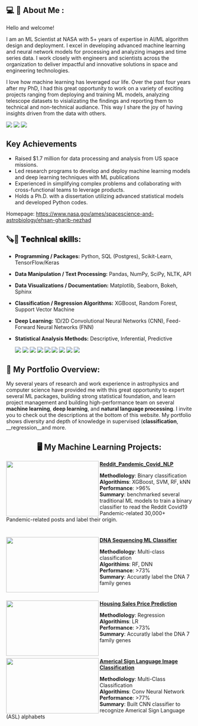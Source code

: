 
<!--
**EhsanGharibNezhad/EhsanGharibNezhad** is a ✨ _special_ ✨ repository because its `README.md` (this file) appears on your GitHub profile.

Here are some ideas to get you started:


-->
 
<h2> 💻 💼 About Me : </h2>
Hello and welcome!

I am an ML Scientist at NASA with 5+ years of expertise in AI/ML algorithm design and deployment. I excel in developing advanced machine learning and neural network models for processing and analyzing images and time series data. I work closely with engineers and scientists across the organization to deliver impactful and innovative solutions in space and engineering technologies.

I love how machine learning has leveraged our life. Over the past four years after my PhD, I had this great opportunity to work on a variety of exciting projects ranging from deploying and training ML models, analyzing telescope datasets to visializating the findings and reporting them to technical and non-technical audiance. This way I share the joy of having insights driven from the data with others.  

[![](https://img.shields.io/badge/LinkedIn-0077B5?style=for-the-badge&logo=linkedin&logoColor=white)](https://www.linkedin.com/in/ehsan-gharib-nezhad/) 
[![](https://img.shields.io/badge/Twitter-1DA1F2?style=for-the-badge&logo=twitter&logoColor=white)](https://twitter.com/exoEhsan) 
[![](https://img.shields.io/badge/GitHub-100000?style=for-the-badge&logo=github&logoColor=white)](https://github.com/EhsanGharibNezhad?tab=repositories) 
<!--
[![]()](https://twitter.com/exoEhsan) 
[![]()](https://twitter.com/exoEhsan) 
[![]()](https://twitter.com/exoEhsan) --->


## Key Achievements

- Raised $1.7 million for data processing and analysis from US space missions.
- Led research programs to develop and deploy machine learning models and deep learning techniques with ML publications
- Experienced in simplifying complex problems and collaborating with cross-functional teams to leverage products.
- Holds a Ph.D. with a dissertation utilizing advanced statistical models and developed Python codes.

Homepage: https://www.nasa.gov/ames/spacescience-and-astrobiology/ehsan-gharib-nezhad

<h2>🪚🔧 𝐓𝐞𝐜𝐡𝐧𝐢𝐜𝐚𝐥 𝐬𝐤𝐢𝐥𝐥s:</h2>

- **Programming / Packages:** Python, SQL (Postgres), Scikit-Learn, TensorFlow/Keras
- **Data Manipulation / Text Processing:** Pandas, NumPy, SciPy, NLTK, API
- **Data Visualizations / Documentation:** Matplotlib, Seaborn, Bokeh, Sphinx
- **Classification / Regression Algorithms:** XGBoost, Random Forest, Support Vector Machine
- **Deep Learning:** 1D/2D Convolutional Neural Networks (CNN), Feed-Forward Neural Networks (FNN)
- **Statistical Analysis Methods:** Descriptive, Inferential, Predictive




  [![](https://img.shields.io/badge/Python-FFD43B?style=for-the-badge&logo=python&logoColor=darkgreen)](https://www.python.org)
  [![](https://img.shields.io/badge/SQL-00000F?style=for-the-badge&logo=mysql&logoColor=white)](https://www.sql.com)
  [![](https://img.shields.io/badge/scikit_learn-F7931E?style=for-the-badge&logo=scikit-learn&logoColor=white)](https://scikit-learn.org/stable/)
  [![](https://img.shields.io/badge/TensorFlow-FF6F00?style=for-the-badge&logo=TensorFlow&logoColor=white)](https://www.tensorflow.org)
  [![](https://img.shields.io/badge/Keras-D00000?style=for-the-badge&logo=Keras&logoColor=white)](https://keras.io)
  [![](https://img.shields.io/badge/conda-342B029.svg?&style=for-the-badge&logo=anaconda&logoColor=white)](https://www.anaconda.com)
  [![](https://img.shields.io/badge/AWS-232F3E?style=for-the-badge&logo=amazonaws&logoColor=white)](https://aws.amazon.com)
  [![](https://img.shields.io/badge/SageMaker-F2C300?style=for-the-badge&logo=amazonaws&logoColor=white)](https://aws.amazon.com/sagemaker/)
  [![](https://img.shields.io/badge/OpenCV-5C3EE8?style=for-the-badge&logo=opencv&logoColor=white)](https://opencv.org)



## 💼 My Portfolio Overview:
My several years of research and work experience in astrophysics and computer science have provided me with this great opportunity to expert several ML packages, building strong statistical foundation, and learn project management and building high-performance team on several __machine learning__, __deep learning__, and  __natural language processing__. I invite you to check out the descriptions at the bottom of this website. My portfolio shows diversity and depth of knowledge in supervised (__classification__, __regression__and more.


<h2 align = "center"> 🖥 My Machine Learning Projects: </h2> 

<img align="left" width="250" height="150" src="https://www.cnet.com/a/img/resize/f02a9f6e90e5c39347a2b44fb01e11f8a7656663/hub/2020/12/15/999f6acd-77f2-4bdf-9ac3-38c9335eecdf/gettyimages-1209519819.jpg?auto=webp&fit=crop&height=675&width=1200"> **[Reddit_Pandemic_Covid_NLP](https://github.com/EhsanGharibNezhad/Reddit_pandemic_Covid_NLP)**

**Methodlology**: Binary classification <br>
**Algorithims**: XGBoost, SVM, RF, kNN <br>
**Performance**: >96% <br> 
**Summary**: benchmarked several traditional ML models to train a binary classifier to read the Reddit Covid19 Pandemic-related 30,000+ Pandemic-related posts and label their origin.


#

<img align="left" width="250" height="150" src="https://biocorecrg.github.io/CRG_Bioinformatics_for_Biologists_2021/pics/dna_title.jpg"> **[DNA Sequencing ML Classifier](https://github.com/EhsanGharibNezhad/DNA_Sequencing_Using_Machine_Learning_Algorithms)**

**Methodlology**: Multi-class classification <br>
**Algorithims**: RF, DNN <br>
**Performance**: >73% <br> 
**Summary**: Accuratly label the DNA 7 family genes

#

<img align="left" width="250" height="150" src="https://www.forbes.com/advisor/wp-content/uploads/2022/04/housing_crash.jpg"> **[Housing Sales Price Prediction](https://github.com/EhsanGharibNezhad/Prediction-of-the-Housing-Price-Using-Machine-Learning-Tools)**

**Methodlology**: Regression <br>
**Algorithims**: LR <br>
**Performance**: >73% <br> 
**Summary**: Accuratly label the DNA 7 family genes

#

<img align="left" width="250" height="150" src="https://media.springernature.com/lw685/springer-static/image/art%3A10.1007%2Fs00521-019-04691-y/MediaObjects/521_2019_4691_Fig1_HTML.png"> **[Americal Sign Language Image Classification](https://github.com/EhsanGharibNezhad/ASL_alphabet_cnn_model_for_GA)**

**Methodlology**: Multi-Class Classification <br>
**Algorithims**: Conv Neural Network <br>
**Performance**: >77% <br> 
**Summary**: Built CNN classifier to recognize Americal Sign Language (ASL) alphabets

#






